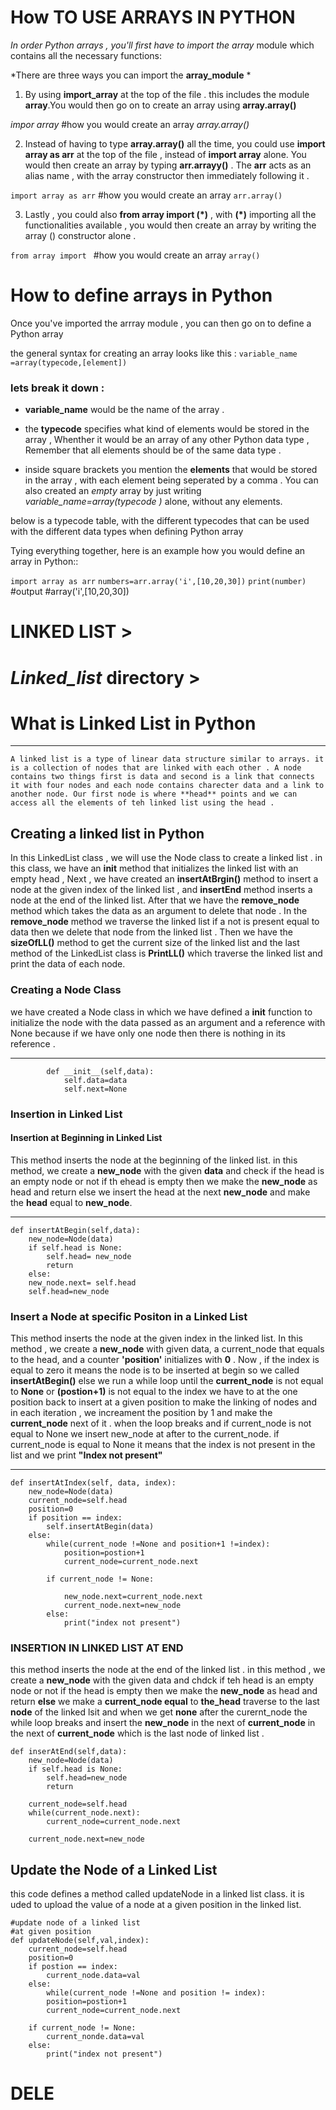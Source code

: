 # How TO USE ARRAYS IN PYTHON 
*In order Python arrays , you'll first have to import the array*
module which contains all the necessary functions:

*There are three ways you can import the **array_module** * 
1. By using **import_array** at the top of the file . this includes the module **array**.You would then go on to create an array using **array.array()**

*impor array*
#how you would create an array
*array.array()*

2. Instead of having to type **array.array()** all the time, you could use **import array as arr** at the top of the file , instead of **import array** alone. You  would then create an array by typing **arr.arrayy()** . The **arr** acts as an alias name , with the array constructor then immediately following it .

``` import array as arr ```
#how you would create an array 
```arr.array()```

3. Lastly , you could also **from array import (*)** ,
with **(*)**
importing all the functionalities available , you would then create an array by writing the array () constructor alone .

```from array import ```
#how you would create an array 
```array()```

# How to define arrays in Python 
Once you've  imported the arrray module , you can then go on to define a Python array 

the general syntax for creating an array looks like this :
```variable_name =array(typecode,[element]) ```
### lets break it down :
* **variable_name** would be the name of the array . 
* the **typecode** specifies what kind of elements would be stored in the array , Whenther it would be an array of any other Python data type , Remember that all elements should be of the same data type .


* inside square brackets you mention the **elements** that would be stored in the array , with each element being seperated by a comma . You can also created an *empty* array by just writing  *variable_name=array(typecode )* alone, without any elements. 

below is a typecode table, with the different typecodes that can be used with the different data types when defining Python array 


Tying everything together, here is an example how you would define an array in Python::

```import array as arr```
```numbers=arr.array('i',[10,20,30])```
```print(number)```
#output 
#array('i',[10,20,30])


# LINKED LIST  >
*Linked_list* directory >
===========================================

# What is Linked List in Python
-----------------------------------
    A linked list is a type of linear data structure similar to arrays. it is a collection of nodes that are linked with each other . A node 
    contains two things first is data and second is a link that connects it with four nodes and each node contains charecter data and a link to another node. Our first node is where **head** points and we can access all the elements of teh linked list using the head . 

## Creating a linked list in Python 

In this LinkedList class , we will use the Node class to create a linked list . in this class, we have an __init__ method that initializes the linked list with an empty head , Next , we have created an **insertAtBrgin()** method to insert a node at the given index of the linked list , and **insertEnd** method inserts a node at the end of the linked list. After that we have the **remove_node** method which takes the data as an argument to delete that node . In the **remove_node** method we traverse the linked list if a not is present equal to data then we delete that node from the linked list . Then we have the **sizeOfLL()** method to get the current size of the linked list and the last method of the LinkedList class is **PrintLL()** which traverse the linked list and print the data of each node. 

### Creating a Node Class 

we have created a Node class in which we have defined a __init__ function to initialize the node with the data passed as an argument and a reference with None because if we have only one node then there is nothing in its reference . 

-------------------------
```class Node:
        def __init__(self,data):
            self.data=data
            self.next=None
```

### Insertion in Linked List 
#### Insertion at Beginning in Linked List 

This method inserts the node at the beginning of the linked list. in this method, we create a **new_node** with the given **data** and check if the head is an empty node or not if th ehead is empty then we make the **new_node** as head and return else we insert the head at the next **new_node** and make the **head** equal to **new_node**.

--------
```
def insertAtBegin(self,data):
    new_node=Node(data)
    if self.head is None:
        self.head= new_node
        return
    else:
    new_node.next= self.head
    self.head=new_node
```
### Insert a Node at specific Positon in a Linked List 

This method inserts the node at the given index in the linked list. In this method , we create a **new_node** with given data, a current_node that equals to the head, and a counter **'position'** initializes with **0** . Now , if the index is equal to zero it means the node is to be inserted at begin so we called **insertAtBegin()** else we run a while loop until the **current_node** is not equal to **None** or **(postion+1)** is not equal to the index we have to at the one position back to insert at a given position to make the linking of nodes and in each iteration , we increament the position by 1 and make the **current_node** next of it . when the loop breaks and if current_node  is not equal to None we insert new_node at after to the current_node. if current_node is equal to None it means that the index is not present in the list and we print **"Index not present"**

-----------------------------------------------------
```
def insertAtIndex(self, data, index):
    new_node=Node(data)
    current_node=self.head
    position=0
    if position == index:
        self.insertAtBegin(data)
    else:
        while(current_node !=None and position+1 !=index):
            position=postion+1
            current_node=current_node.next
            
        if current_node != None:
            
            new_node.next=current_node.next
            current_node.next=new_node
        else:
            print("index not present")
```

### INSERTION IN LINKED LIST AT END 

this method inserts the node at the end of the linked list . in this method , we create a **new_node** with the given data and chdck if teh head is an empty node or not if the head is empty then we make the **new_node** as head and return **else** we make a **current_node equal**  to **the_head** traverse to the last **node** of the linked lsit and when we get **none** after the curernt_node the while loop breaks and insert the **new_node** in the next of **current_node** in the next of **current_node** which is the last node of linked list . 

```
def inserAtEnd(self,data):
    new_node=Node(data)
    if self.head is None:
        self.head=new_node
        return 

    current_node=self.head
    while(current_node.next):
        current_node=current_node.next

    current_node.next=new_node
```

## Update the Node of a Linked List 

this code defines a method called updateNode in a linked list class. it is uded to upload the value of a node at a given  position in the linked list.


```
#update node of a linked list
#at given position
def updateNode(self,val,index):
    current_node=self.head
    position=0
    if postion == index:
        current_node.data=val
    else:
        while(current_node !=None and position != index):
        position=postion+1
        current_node=current_node.next
    
    if current_node != None:
        current_nonde.data=val
    else:
        print("index not present")
```

# DELE